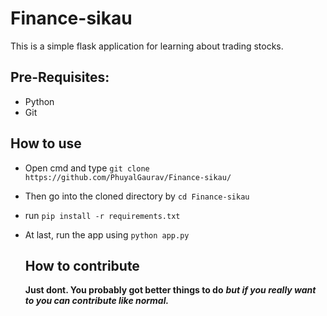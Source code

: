 ﻿# Finance-sikau
 
This is a simple flask application for learning about trading stocks.

## Pre-Requisites:
- Python
- Git

## How to use

- Open cmd and type `git clone https://github.com/PhuyalGaurav/Finance-sikau/`
- Then go into the cloned directory by `cd Finance-sikau`
- run `pip install -r requirements.txt`
- At last, run the app using `python app.py`

  ## How to contribute

  **Just dont. You probably got better things to do**
  ***but if you really want to you can contribute like normal.***
